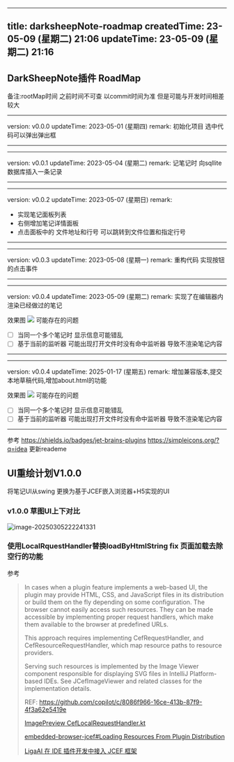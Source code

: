 
---
title: darksheepNote-roadmap
createdTime: 23-05-09 (星期二) 21:06
updateTime: 23-05-09 (星期二) 21:16
---

## DarkSheepNote插件 RoadMap
备注:rootMap时间 之前时间不可查 以commit时间为准 但是可能与开发时间相差较大

---
version: v0.0.0
updateTime: 2023-05-01 (星期四)
remark: 初始化项目 选中代码可以弹出弹出框

---

---
version: v0.0.1
updateTime: 2023-05-04 (星期二)
remark: 记笔记时 向sqllite 数据库插入一条记录

---

---
version: v0.0.2
updateTime: 2023-05-07 (星期日)
remark:
* 实现笔记面板列表
* 右侧增加笔记详情面板
* 点击面板中的 文件地址和行号 可以跳转到文件位置和指定行号
---

---
version: v0.0.3
updateTime: 2023-05-08 (星期一)
remark: 重构代码 实现按钮的点击事件

---


---
version: v0.0.4
updateTime: 2023-05-09 (星期二)
remark: 实现了在编辑器内渲染已经做过的笔记

效果图
![](https://sheepnote.oss-cn-shenzhen.aliyuncs.com/ita/20230509210850.png)
可能存在的问题
- [ ] 当同一个多个笔记时 显示信息可能错乱
- [ ] 基于当前的监听器 可能出现打开文件时没有命中监听器 导致不渲染笔记内容

---

---
version: v0.0.4
updateTime: 2025-01-17 (星期五)
remark: 增加兼容版本,提交本地草稿代码,增加about.html的功能

效果图
![](https://sheepnote.oss-cn-shenzhen.aliyuncs.com/ita/20230509210850.png)
可能存在的问题
- [ ] 当同一个多个笔记时 显示信息可能错乱
- [ ] 基于当前的监听器 可能出现打开文件时没有命中监听器 导致不渲染笔记内容

---

参考
https://shields.io/badges/jet-brains-plugins
https://simpleicons.org/?q=idea
更新reademe


## UI重绘计划V1.0.0
将笔记UI从swing 更换为基于JCEF嵌入浏览器+H5实现的UI

### v1.0.0 草图UI上下对比



![image-20250305222241331](https://sheepnote.oss-cn-shenzhen.aliyuncs.com/ita/image-20250305222241331.png)

### 使用LocalRquestHandler替换loadByHtmlString fix 页面加载去除空行的功能

参考

>
>
>In cases when a plugin feature implements a web-based UI, the plugin may provide HTML, CSS, and JavaScript files in its distribution or build them on the fly depending on some configuration. The browser cannot easily access such resources. They can be made accessible by implementing proper request handlers, which make them available to the browser at predefined URLs.
>
>This approach requires implementing CefRequestHandler, and CefResourceRequestHandler, which map resource paths to resource providers.
>
>Serving such resources is implemented by the Image Viewer component responsible for displaying SVG files in IntelliJ Platform-based IDEs. See JCefImageViewer and related classes for the implementation details.
>
>
>REF:
> https://github.com/copilot/c/8086f966-16ce-413b-87f9-4f3a62e5419e
> 
>[ImagePreview CefLocalRequestHandler.kt](https://github.com/JetBrains/intellij-community/blob/idea/243.25659.39/images/src/org/intellij/images/editor/impl/jcef/CefLocalRequestHandler.kt)
>
>[embedded-browser-jcef#Loading Resources From Plugin Distribution](https://plugins.jetbrains.com/docs/intellij/embedded-browser-jcef.html#loading-resources-from-plugin-distribution)
>
>[LigaAI 在 IDE 插件开发中接入 JCEF 框架](https://zhuanlan.zhihu.com/p/668561545)